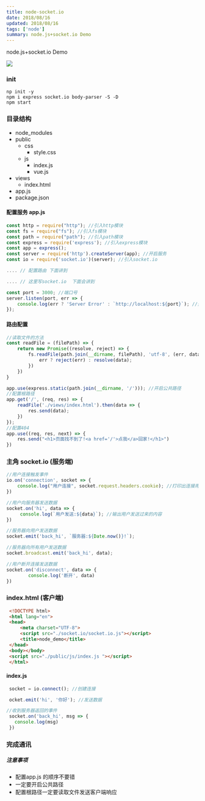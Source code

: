 ```yaml
---
title: node-socket.io
date: 2018/08/16
updated: 2018/08/16
tags: ['node']
summary: node.js+socket.io Demo
---
```

node.js+socket.io Demo
<!--more-->

![](/images/node-socket.io/node-socket.io_demo.png)
### init

 ```shell
 np init -y 
 npm i express socket.io body-parser -S -D
 npm start
 ```

### 目录结构

 + node_modules
 + public
    + css
      + style.css
    + js
      + index.js
      + vue.js
 + views
    + index.html
 + app.js
 + package.json



####  配置服务 app.js

```javascript
const http = require("http"); //引入http模块
const fs = require("fs"); //引入fs模块
const path = require("path"); //引入path模块
const express = require('express'); //引入express模块
const app = express();
const server = require('http').createServer(app); //开启服务
const io = require('socket.io')(server); //引入socket.io

.... // 配置路由 下面讲到

.... // 这里写socket.io  下面会讲到

const port = 3000; //端口号
server.listen(port, err => {
    console.log(err ? 'Server Error' : `http://localhost:${port}`); //开启服务
});

```

#### 路由配置

```javascript
//读取文件的方法
const readFile = (filePath) => {
    return new Promise((resolve, reject) => {
        fs.readFile(path.join(__dirname, filePath), 'utf-8', (err, data) => {
            err ? reject(err) : resolve(data);
        })
    })
}

app.use(express.static(path.join(__dirname, '/'))); //开启公共路径
//配置根路径
app.get('/', (req, res) => {
    readFile('./views/index.html').then(data => {
        res.send(data);
    })
});
//配置404
app.use((req, res, next) => {
    res.send("<h1>页面找不到了!<a href='/'>点我</a>回家!</h1>")
})

```



### 主角 socket.io (服务端)

 ```javascript
 //用户连接触发事件
 io.on('connection', socket => {
     console.log("用户连接", socket.request.headers.cookie); //打印出连接用户id
 })
 
 //用户向服务器发送数据
 socket.on('hi', data => {
      console.log(`用户发送:${data}`); //输出用户发送过来的内容
 })
 
 //服务器向用户发送数据
 socket.emit('back_hi', `服务器:${Date.now()}!`);
 
 //服务器向所有用户发送数据
 socket.broadcast.emit('back_hi', data);
 
 //用户断开连接发送数据
 socket.on('disconnect', data => {
         console.log('断开', data)
 })
 ```



### index.html (客户端)

```html
 <!DOCTYPE html>
 <html lang="en">
 <head>
     <meta charset="UTF-8">
     <script src="./socket.io/socket.io.js"></script>
     <title>node_demo</title>
 </head>
 <body></body>
 <script src="./public/js/index.js "></script>
 </html>
 ```
 #### index.js
 ```javascript
  socket = io.connect(); //创建连接
 
  ocket.emit('hi', '你好'); //发送数据
 
 //收到服务器返回的事件
  socket.on('back_hi', msg => {
  	console.log(msg)
  })
 ```






### 完成通讯

##### 注意事项

 + 配置app.js 的顺序不要错
 + 一定要开启公共路径
 +  配置根路径一定要读取文件发送客户端响应